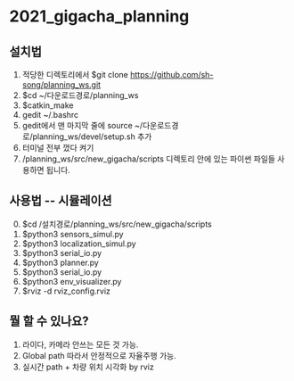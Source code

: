 # 2021_gigacha_planning

## 설치법

1. 적당한 디렉토리에서 $git clone https://github.com/sh-song/planning_ws.git
2. $cd ~/다운로드경로/planning_ws
3. $catkin_make
4. gedit ~/.bashrc
5. gedit에서 맨 마지막 줄에 source ~/다운로드경로/planning_ws/devel/setup.sh 추가
6. 터미널 전부 껐다 켜기
7. /planning_ws/src/new_gigacha/scripts 디렉토리 안에 있는 파이썬 파일들 사용하면 됩니다.


## 사용법 -- 시뮬레이션
0. $cd /설치경로/planning_ws/src/new_gigacha/scripts
1. $python3 sensors_simul.py
2. $python3 localization_simul.py
3. $python3 serial_io.py
4. $python3 planner.py
5. $python3 serial_io.py
6. $python3 env_visualizer.py
7. $rviz -d rviz_config.rviz

## 뭘 할 수 있나요?
1. 라이다, 카메라 안쓰는 모든 것 가능.
2. Global path 따라서 안정적으로 자율주행 가능.
3. 실시간 path + 차량 위치 시각화 by rviz
